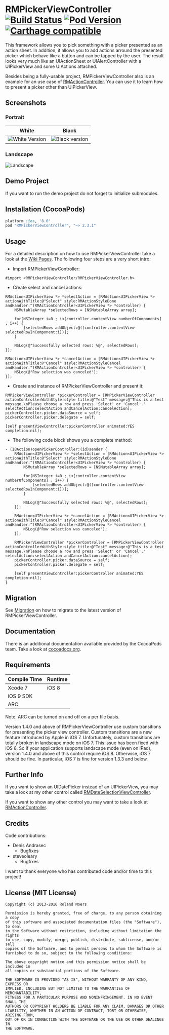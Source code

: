 RMPickerViewController [![Build Status](https://travis-ci.org/CooperRS/RMPickerViewController.svg?branch=master)](https://travis-ci.org/CooperRS/RMPickerViewController/) [![Pod Version](https://img.shields.io/cocoapods/v/RMPickerViewController.svg)](https://cocoapods.org/pods/RMPickerViewController) [![Carthage compatible](https://img.shields.io/badge/Carthage-compatible-4BC51D.svg?style=flat)](https://github.com/Carthage/Carthage)
=============================

This framework allows you to pick something with a picker presented as an action sheet. In addition, it allows you to add actions arround the presented picker which behave like a button and can be tapped by the user. The result looks very much like an UIActionSheet or UIAlertController with a UIPickerView and some UIActions attached.

Besides being a fully-usable project, RMPickerViewController also is an example for an use case of [RMActionController](https://github.com/CooperRS/RMActionController). You can use it to learn how to present a picker other than UIPickerView.

## Screenshots

### Portrait

| White | Black |
|:-----:|:-----:|
|![White Version](https://raw.githubusercontent.com/CooperRS/RMPickerViewController/gh-pages/images/Blur-Screen1.png)|![Black version](https://raw.githubusercontent.com/CooperRS/RMPickerViewController/gh-pages/images/Blur-Screen3.png)|

### Landscape

![Landscape](https://raw.githubusercontent.com/CooperRS/RMPickerViewController/gh-pages/images/Blur-Screen2.png)

## Demo Project
If you want to run the demo project do not forget to initialize submodules.

## Installation (CocoaPods)
```ruby
platform :ios, '8.0'
pod "RMPickerViewController", "~> 2.3.1"
```

## Usage

For a detailed description on how to use RMPickerViewController take a look at the [Wiki Pages](https://github.com/CooperRS/RMPickerViewController/wiki). The following four steps are a very short intro:

* Import RMPickerViewController:

```objc
#import <RMPickerViewController/RMPickerViewController.h>
```

* Create select and cancel actions:

```objc
RMAction<UIPickerView *> *selectAction = [RMAction<UIPickerView *> actionWithTitle:@"Select" style:RMActionStyleDone andHandler:^(RMActionController<UIPickerView *> *controller) {
    NSMutableArray *selectedRows = [NSMutableArray array];
    
    for(NSInteger i=0 ; i<[controller.contentView numberOfComponents] ; i++) {
        [selectedRows addObject:@([controller.contentView selectedRowInComponent:i])];
    }
    
    NSLog(@"Successfully selected rows: %@", selectedRows);
}];

RMAction<UIPickerView *> *cancelAction = [RMAction<UIPickerView *> actionWithTitle:@"Cancel" style:RMActionStyleCancel andHandler:^(RMActionController<UIPickerView *> *controller) {
    NSLog(@"Row selection was canceled");
}];
```

* Create and instance of RMPickerViewController and present it:

```objc
RMPickerViewController *pickerController = [RMPickerViewController actionControllerWithStyle:style title:@"Test" message:@"This is a test message.\nPlease choose a row and press 'Select' or 'Cancel'." selectAction:selectAction andCancelAction:cancelAction];
pickerController.picker.dataSource = self;
pickerController.picker.delegate = self;

[self presentViewController:pickerController animated:YES completion:nil];
```

* The following code block shows you a complete method:

```objc
- (IBAction)openPickerController:(id)sender {
    RMAction<UIPickerView *> *selectAction = [RMAction<UIPickerView *> actionWithTitle:@"Select" style:RMActionStyleDone andHandler:^(RMActionController<UIPickerView *> *controller) {
        NSMutableArray *selectedRows = [NSMutableArray array];
    
        for(NSInteger i=0 ; i<[controller.contentView numberOfComponents] ; i++) {
            [selectedRows addObject:@([controller.contentView selectedRowInComponent:i])];
        }
        
        NSLog(@"Successfully selected rows: %@", selectedRows);
    }];
    
    RMAction<UIPickerView *> *cancelAction = [RMAction<UIPickerView *> actionWithTitle:@"Cancel" style:RMActionStyleCancel andHandler:^(RMActionController<UIPickerView *> *controller) {
        NSLog(@"Row selection was canceled");
    }];
    
    RMPickerViewController *pickerController = [RMPickerViewController actionControllerWithStyle:style title:@"Test" message:@"This is a test message.\nPlease choose a row and press 'Select' or 'Cancel'." selectAction:selectAction andCancelAction:cancelAction];
    pickerController.picker.dataSource = self;
    pickerController.picker.delegate = self;
    
    [self presentViewController:pickerController animated:YES completion:nil];
}
```

## Migration

See [Migration](https://github.com/CooperRS/RMPickerViewController/wiki/Migration) on how to migrate to the latest version of RMPickerViewController.

## Documentation
There is an additional documentation available provided by the CocoaPods team. Take a look at [cocoadocs.org](http://cocoadocs.org/docsets/RMPickerViewController/).

## Requirements

| Compile Time  | Runtime       |
| :------------ | :------------ |
| Xcode 7       | iOS 8         |
| iOS 9 SDK     |               |
| ARC           |               |

Note: ARC can be turned on and off on a per file basis.

Version 1.4.0 and above of RMPickerViewController use custom transitions for presenting the picker view controller. Custom transitions are a new feature introduced by Apple in iOS 7. Unfortunately, custom transitions are totally broken in landscape mode on iOS 7. This issue has been fixed with iOS 8. So if your application supports landscape mode (even on iPad), version 1.4.0 and above of this control require iOS 8. Otherwise, iOS 7 should be fine. In particular, iOS 7 is fine for version 1.3.3 and below.

## Further Info
If you want to show an UIDatePicker instead of an UIPickerView, you may take a look at my other control called [RMDateSelectionViewController](https://github.com/CooperRS/RMDateSelectionViewController).

If you want to show any other control you may want to take a look at [RMActionController](https://github.com/CooperRS/RMActionController).

## Credits
Code contributions:
* Denis Andrasec
	* Bugfixes
* steveoleary
	* Bugfixes

I want to thank everyone who has contributed code and/or time to this project!

## License (MIT License)

```
Copyright (c) 2013-2016 Roland Moers

Permission is hereby granted, free of charge, to any person obtaining a copy
of this software and associated documentation files (the "Software"), to deal
in the Software without restriction, including without limitation the rights
to use, copy, modify, merge, publish, distribute, sublicense, and/or sell
copies of the Software, and to permit persons to whom the Software is
furnished to do so, subject to the following conditions:

The above copyright notice and this permission notice shall be included in
all copies or substantial portions of the Software.

THE SOFTWARE IS PROVIDED "AS IS", WITHOUT WARRANTY OF ANY KIND, EXPRESS OR
IMPLIED, INCLUDING BUT NOT LIMITED TO THE WARRANTIES OF MERCHANTABILITY,
FITNESS FOR A PARTICULAR PURPOSE AND NONINFRINGEMENT. IN NO EVENT SHALL THE
AUTHORS OR COPYRIGHT HOLDERS BE LIABLE FOR ANY CLAIM, DAMAGES OR OTHER
LIABILITY, WHETHER IN AN ACTION OF CONTRACT, TORT OR OTHERWISE, ARISING FROM,
OUT OF OR IN CONNECTION WITH THE SOFTWARE OR THE USE OR OTHER DEALINGS IN
THE SOFTWARE.
```
